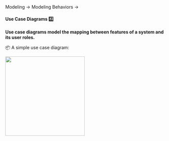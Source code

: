 <link rel="stylesheet" href="{{baseUrl}}/css/textbook.css">

<div class="website-content">

<div id="path">Modeling → Modeling Behaviors →</div>

<div id="title">

#### Use Case Diagrams :two:

</div>

<div id="body">

**Use case diagrams model the mapping between features of a system and its user roles.**

<tip-box> 

:package: A simple use case diagram:

<img src="{{baseUrl}}/specifyingRequirements/useCases/introduction/images/ticketMachine.png" height="250" />

</tip-box>

</div>

<div id="extras">
</div>

</div>
